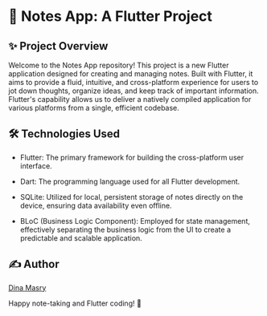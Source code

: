 # 📝 Notes App: A Flutter Project
## ✨ Project Overview
Welcome to the Notes App repository! This project is a new Flutter application designed for creating and managing notes. Built with Flutter, it aims to provide a fluid, intuitive, and cross-platform experience for users to jot down thoughts, organize ideas, and keep track of important information. Flutter's capability allows us to deliver a natively compiled application for various platforms from a single, efficient codebase.
## 🛠️ Technologies Used

- Flutter: The primary framework for building the cross-platform user interface.

- Dart: The programming language used for all Flutter development.

- SQLite: Utilized for local, persistent storage of notes directly on the device, ensuring data availability even offline.

- BLoC (Business Logic Component): Employed for state management, effectively separating the business logic from the UI to create a predictable and scalable application.
## ✍️ Author
<a href = "https://github.com/dina-masry"> Dina Masry </a>

Happy note-taking and Flutter coding! 🚀
